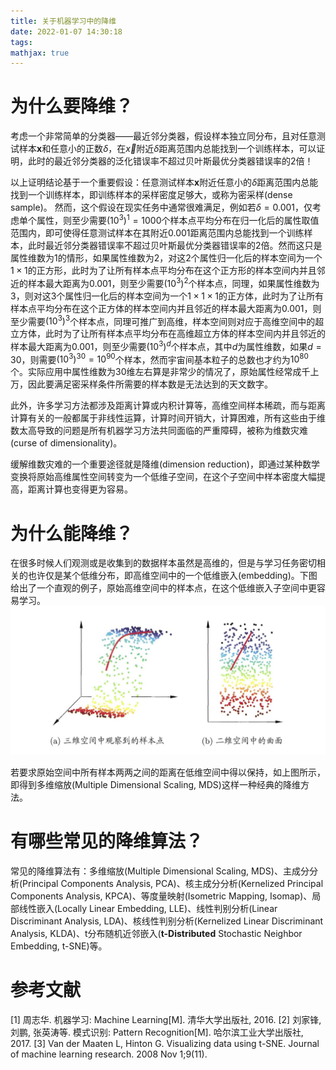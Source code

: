 ```yaml
---
title: 关于机器学习中的降维
date: 2022-01-07 14:30:18
tags:
mathjax: true
---
```


# 为什么要降维？

考虑一个非常简单的分类器——最近邻分类器，假设样本独立同分布，且对任意测试样本$\boldsymbol{x}$和任意小的正数$\delta$，在$\vec{x}$附近$\delta$距离范围内总能找到一个训练样本，可以证明，此时的最近邻分类器的泛化错误率不超过贝叶斯最优分类器错误率的2倍！

以上证明结论基于一个重要假设：任意测试样本$\boldsymbol{x}$附近任意小的$\delta$距离范围内总能找到一个训练样本，即训练样本的采样密度足够大，或称为密采样(dense sample)。 然而，这个假设在现实任务中通常很难满足，例如若$\delta=0.001$，仅考虑单个属性，则至少需要$\left(10^3\right)^1=1000$个样本点平均分布在归一化后的属性取值范围内，即可使得任意测试样本在其附近$0.001$距离范围内总能找到一个训练样本，此时最近邻分类器错误率不超过贝叶斯最优分类器错误率的2倍。然而这只是属性维数为1的情形，如果属性维数为2，对这2个属性归一化后的样本空间为一个$1\times1$的正方形，此时为了让所有样本点平均分布在这个正方形的样本空间内并且邻近的样本最大距离为0.001，则至少需要$\left(10^3\right)^2$个样本点，同理，如果属性维数为3，则对这3个属性归一化后的样本空间为一个$1\times1\times1$的正方体，此时为了让所有样本点平均分布在这个正方体的样本空间内并且邻近的样本最大距离为0.001，则至少需要$\left(10^3\right)^3$个样本点，同理可推广到高维，样本空间则对应于高维空间中的超立方体，此时为了让所有样本点平均分布在高维超立方体的样本空间内并且邻近的样本最大距离为0.001，则至少需要$\left(10^3\right)^d$个样本点，其中$d$为属性维数，如果$d=30$，则需要$\left(10^3\right)^{30}=10^{90}$个样本，然而宇宙间基本粒子的总数也才约为$10^{80}$个。实际应用中属性维数为30维左右算是非常少的情况了，原始属性经常成千上万，因此要满足密采样条件所需要的样本数是无法达到的天文数字。

此外，许多学习方法都涉及距离计算或内积计算等，高维空间样本稀疏，而与距离计算有关的一般都属于非线性运算，计算时间开销大，计算困难，所有这些由于维数太高导致的问题是所有机器学习方法共同面临的严重障碍，被称为维数灾难(curse of dimensionality)。

缓解维数灾难的一个重要途径就是降维(dimension reduction)，即通过某种数学变换将原始高维属性空间转变为一个低维子空间，在这个子空间中样本密度大幅提高，距离计算也变得更为容易。

# 为什么能降维？

在很多时候人们观测或是收集到的数据样本虽然是高维的，但是与学习任务密切相关的也许仅是某个低维分布，即高维空间中的一个低维嵌入(embedding)。下图给出了一个直观的例子，原始高维空间中的样本点，在这个低维嵌入子空间中更容易学习。
![img](20220107201136.jpg)

若要求原始空间中所有样本两两之间的距离在低维空间中得以保持，如上图所示，即得到多维缩放(Multiple Dimensional Scaling, MDS)这样一种经典的降维方法。

# 有哪些常见的降维算法？

常见的降维算法有：多维缩放(Multiple Dimensional Scaling, MDS)、主成分分析(Principal Components Analysis, PCA)、核主成分分析(Kernelized Principal Components Analysis, KPCA)、等度量映射(Isometric Mapping, Isomap)、局部线性嵌入(Locally Linear Embedding, LLE)、线性判别分析(Linear Discriminant Analysis, LDA)、核线性判别分析(Kernelized Linear Discriminant Analysis, KLDA)、t分布随机近邻嵌入(**t-Distributed** Stochastic Neighbor Embedding, t-SNE)等。

# 参考文献

[1] 周志华. 机器学习: Machine Learning[M]. 清华大学出版社, 2016.
[2] 刘家锋, 刘鹏, 张英涛等. 模式识别: Pattern Recognition[M]. 哈尔滨工业大学出版社, 2017.
[3] Van der Maaten L, Hinton G. Visualizing data using t-SNE. Journal of machine learning research. 2008 Nov 1;9(11).



